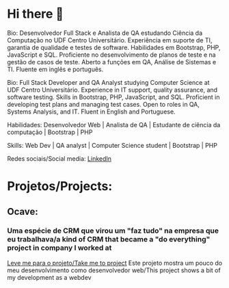 # Hi there 👋

<!--
**imponateado/imponateado** is a ✨ _special_ ✨ repository because its `README.md` (this file) appears on your GitHub profile.

Here are some ideas to get you started:

- 🔭 I’m currently working on ...
- 🌱 I’m currently learning ...
- 👯 I’m looking to collaborate on ...
- 🤔 I’m looking for help with ...
- 💬 Ask me about ...
- 📫 How to reach me: ...
- 😄 Pronouns: ...
- ⚡ Fun fact: ...
-->
Bio: Desenvolvedor Full Stack e Analista de QA estudando Ciência da Computação no UDF Centro Universitário. Experiência em suporte de TI, garantia de qualidade e testes de software. Habilidades em Bootstrap, PHP, JavaScript e SQL. Proficiente no desenvolvimento de planos de teste e na gestão de casos de teste. Aberto a funções em QA, Análise de Sistemas e TI. Fluente em inglês e português.

Bio: Full Stack Developer and QA Analyst studying Computer Science at UDF Centro Universitário. Experience in IT support, quality assurance, and software testing. Skills in Bootstrap, PHP, JavaScript, and SQL. Proficient in developing test plans and managing test cases. Open to roles in QA, Systems Analysis, and IT. Fluent in English and Portuguese.

Habilidades: Desenvolvedor Web | Analista de QA | Estudante de ciência da computação | Bootstrap | PHP

Skills: Web Dev | QA analyst | Computer Science student | Bootstrap | PHP

Redes sociais/Social media: [LinkedIn](https://linkedin.com/in/leoteodoro0)

# Projetos/Projects:
## Ocave:
### Uma espécie de CRM que virou um "faz tudo" na empresa que eu trabalhava/a kind of CRM that became a "do everything" project in company I worked at

<a href="http://imponateado-projects.duckdns.org:1234/ocave/" target="_blank">Leve me para o projeto/Take me to project</a> Este projeto mostra um pouco do meu desenvolvimento como desenvolvedor web/This project shows a bit of my development as a webdev
